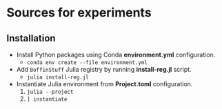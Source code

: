 # Sources for experiments

## Installation

- Install Python packages using Conda **environment.yml** configuration.
    -  `conda env create --file environment.yml`
- Add `BoffinStuff` Julia registry by running **install-reg.jl** script.
    - `julia install-reg.jl`
- Instantiate Julia environment from **Project.toml** configuration.
    1.  `julia --project`
    2.  `] instantiate`
